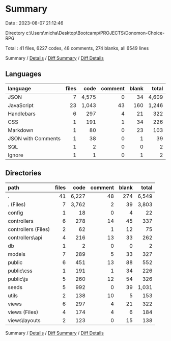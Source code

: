 # Summary

Date : 2023-08-07 21:12:46

Directory c:\\Users\\micha\\Desktop\\Bootcamp\\PROJECTS\\Donomon-Choice-RPG

Total : 41 files,  6227 codes, 48 comments, 274 blanks, all 6549 lines

Summary / [Details](details.md) / [Diff Summary](diff.md) / [Diff Details](diff-details.md)

## Languages
| language | files | code | comment | blank | total |
| :--- | ---: | ---: | ---: | ---: | ---: |
| JSON | 7 | 4,575 | 0 | 34 | 4,609 |
| JavaScript | 23 | 1,043 | 43 | 160 | 1,246 |
| Handlebars | 6 | 297 | 4 | 21 | 322 |
| CSS | 1 | 191 | 1 | 34 | 226 |
| Markdown | 1 | 80 | 0 | 23 | 103 |
| JSON with Comments | 1 | 38 | 0 | 1 | 39 |
| SQL | 1 | 2 | 0 | 0 | 2 |
| Ignore | 1 | 1 | 0 | 1 | 2 |

## Directories
| path | files | code | comment | blank | total |
| :--- | ---: | ---: | ---: | ---: | ---: |
| . | 41 | 6,227 | 48 | 274 | 6,549 |
| . (Files) | 7 | 3,762 | 2 | 39 | 3,803 |
| config | 1 | 18 | 0 | 4 | 22 |
| controllers | 6 | 278 | 14 | 45 | 337 |
| controllers (Files) | 2 | 62 | 1 | 12 | 75 |
| controllers\\api | 4 | 216 | 13 | 33 | 262 |
| db | 1 | 2 | 0 | 0 | 2 |
| models | 7 | 289 | 5 | 33 | 327 |
| public | 6 | 451 | 13 | 88 | 552 |
| public\\css | 1 | 191 | 1 | 34 | 226 |
| public\\js | 5 | 260 | 12 | 54 | 326 |
| seeds | 5 | 992 | 0 | 39 | 1,031 |
| utils | 2 | 138 | 10 | 5 | 153 |
| views | 6 | 297 | 4 | 21 | 322 |
| views (Files) | 4 | 174 | 4 | 6 | 184 |
| views\\layouts | 2 | 123 | 0 | 15 | 138 |

Summary / [Details](details.md) / [Diff Summary](diff.md) / [Diff Details](diff-details.md)